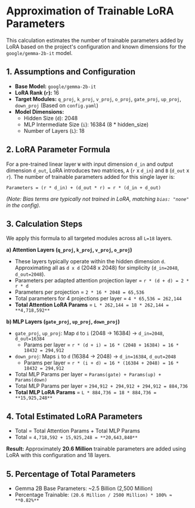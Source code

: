 # Approximation of Trainable LoRA Parameters

This calculation estimates the number of trainable parameters added by LoRA based on the project's configuration and known dimensions for the `google/gemma-2b-it` model.

## 1. Assumptions and Configuration

* **Base Model:** `google/gemma-2b-it`
* **LoRA Rank (`r`):** 16
* **Target Modules:** `q_proj`, `k_proj`, `v_proj`, `o_proj`, `gate_proj`, `up_proj`, `down_proj` (Based on `config.yaml`)
* **Model Dimensions:**
    * Hidden Size (`d`): 2048
    * MLP Intermediate Size (`i`): 16384 (8 * hidden_size)
    * Number of Layers (`L`): 18

## 2. LoRA Parameter Formula

For a pre-trained linear layer `W` with input dimension `d_in` and output dimension `d_out`, LoRA introduces two matrices, `A` (`r` x `d_in`) and `B` (`d_out` x `r`). The number of trainable parameters added for this single layer is:

`Parameters = (r * d_in) + (d_out * r) = r * (d_in + d_out)`

*(Note: Bias terms are typically not trained in LoRA, matching `bias: "none"` in the config).*

## 3. Calculation Steps

We apply this formula to all targeted modules across all `L=18` layers.

**a) Attention Layers (`q_proj`, `k_proj`, `v_proj`, `o_proj`)**

* These layers typically operate within the hidden dimension `d`. Approximating all as `d x d` (2048 x 2048) for simplicity (`d_in=2048`, `d_out=2048`).
* Parameters per adapted attention projection layer = `r * (d + d) = 2 * r * d`
* Parameters per projection = `2 * 16 * 2048 = 65,536`
* Total parameters for 4 projections per layer = `4 * 65,536 = 262,144`
* **Total Attention LoRA Params** = `L * 262,144 = 18 * 262,144 = **4,718,592**`

**b) MLP Layers (`gate_proj`, `up_proj`, `down_proj`)**

* `gate_proj`, `up_proj`: Map `d` to `i` (2048 -> 16384) -> `d_in=2048`, `d_out=16384`
    * Params per layer = `r * (d + i) = 16 * (2048 + 16384) = 16 * 18432 = 294,912`
* `down_proj`: Maps `i` to `d` (16384 -> 2048) -> `d_in=16384`, `d_out=2048`
    * Params per layer = `r * (i + d) = 16 * (16384 + 2048) = 16 * 18432 = 294,912`
* Total MLP Params per layer = `Params(gate) + Params(up) + Params(down)`
* Total MLP Params per layer = `294,912 + 294,912 + 294,912 = 884,736`
* **Total MLP LoRA Params** = `L * 884,736 = 18 * 884,736 = **15,925,248**`

## 4. Total Estimated LoRA Parameters

* Total = Total Attention Params + Total MLP Params
* Total = `4,718,592 + 15,925,248 = **20,643,840**`

**Result:** Approximately **20.6 Million** trainable parameters are added using LoRA with this configuration and 18 layers.

## 5. Percentage of Total Parameters

* Gemma 2B Base Parameters: ~2.5 Billion (2,500 Million)
* Percentage Trainable: `(20.6 Million / 2500 Million) * 100% ≈ **0.82%**`
